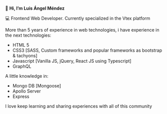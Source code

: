 👋 **Hi, I’m Luis Ángel Méndez**

💻 Frontend Web Developer. Currently specialized in the Vtex platform

More than 5 years of experience in web technologies, i have experience in the next technologies:

- HTML 5
- CSS3 [SASS, Custom frameworks and popular frameworks as bootstrap & tachyons]
- Javascript [Vanilla JS, jQuery, React JS using Typescript]
- GraphQL

A little knowledge in:
- Mongo DB [Mongoose]
- Apollo Server
- Express

I love keep learning and sharing experiences with all of this community




